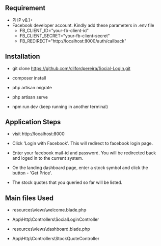 ## Requirement

- PHP v8.1+
- Facebook developer account. Kindly add these parameters in .env file  
  - FB_CLIENT_ID="your-fb-client-id"
  - FB_CLIENT_SECRET="your-fb-client-secret"
  - FB_REDIRECT="http://localhost:8000/auth/callback"


## Installation

- git clone https://github.com/clifordpereira/Social-Login.git

- composer install

- php artisan migrate

- php artisan serve

- npm run dev (keep running in another terminal)


## Application Steps

- visit http://localhost:8000

- Click 'Login with Facebook'. This will redirect to facebook login page.

- Enter your facebook mail-id and password. You will be redirected back and loged in to the current system.

- On the landing dashboard page, enter a stock symbol and click the button - 'Get Price'.

- The stock quotes that you queried so far will be listed.


## Main files Used

- resources\views\welcome.blade.php
- App\Http\Controllers\SocialLoginController

- resources\views\dashboard.blade.php
- App\Http\Controllers\StockQuoteController